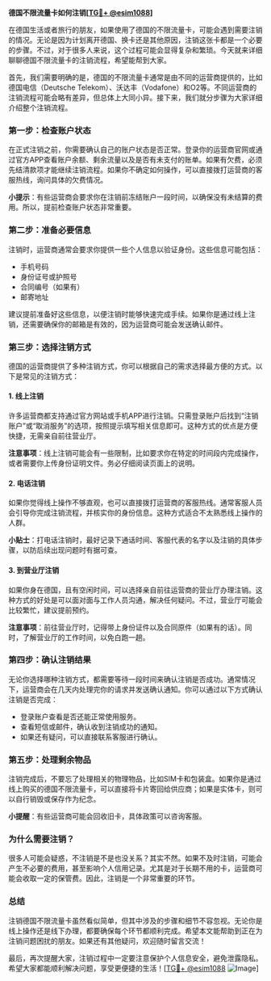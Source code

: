 **德国不限流量卡如何注销[[TG💪+ @esim1088](https://t.me/s/esim1088)]**

在德国生活或者旅行的朋友，如果使用了德国的不限流量卡，可能会遇到需要注销的情况。无论是因为计划离开德国、换卡还是其他原因，注销这张卡都是一个必要的步骤。不过，对于很多人来说，这个过程可能会显得复杂和繁琐。今天就来详细聊聊德国不限流量卡的注销流程，希望能帮到大家。

首先，我们需要明确的是，德国的不限流量卡通常是由不同的运营商提供的，比如德国电信（Deutsche Telekom）、沃达丰（Vodafone）和O2等。不同运营商的注销流程可能会略有差异，但总体上大同小异。接下来，我们就分步骤为大家详细介绍整个注销流程。

### **第一步：检查账户状态**
在正式注销之前，你需要确认自己的账户状态是否正常。登录你的运营商官网或通过官方APP查看账户余额、剩余流量以及是否有未支付的账单。如果有欠费，必须先结清款项才能继续注销流程。如果你不确定如何操作，可以直接拨打运营商的客服热线，询问具体的欠费情况。

**小提示**：有些运营商会要求你在注销前冻结账户一段时间，以确保没有未结算的费用。所以，提前检查账户状态非常重要。

### **第二步：准备必要信息**
注销时，运营商通常会要求你提供一些个人信息以验证身份。这些信息可能包括：
- 手机号码
- 身份证号或护照号
- 合同编号（如果有）
- 邮寄地址

建议提前准备好这些信息，以便注销时能够快速完成手续。如果你是通过线上注销，还需要确保你的邮箱是有效的，因为运营商可能会发送确认邮件。

### **第三步：选择注销方式**
德国的运营商提供了多种注销方式，你可以根据自己的需求选择最方便的方式。以下是常见的注销方式：

#### **1. 线上注销**
许多运营商都支持通过官方网站或手机APP进行注销。只需登录账户后找到“注销账户”或“取消服务”的选项，按照提示填写相关信息即可。这种方式的优点是方便快捷，无需亲自前往营业厅。

**注意事项**：线上注销可能会有一些限制，比如要求你在特定的时间段内完成操作，或者需要你上传身份证明文件。务必仔细阅读页面上的说明。

#### **2. 电话注销**
如果你觉得线上操作不够直观，也可以直接拨打运营商的客服热线。通常客服人员会引导你完成注销流程，并核实你的身份信息。这种方式适合不太熟悉线上操作的人群。

**小贴士**：打电话注销时，最好记录下通话时间、客服代表的名字以及注销的具体步骤，以防后续出现问题时有据可查。

#### **3. 到营业厅注销**
如果你身在德国，且有空闲时间，可以选择亲自前往运营商的营业厅办理注销。这种方式的好处是可以面对面与工作人员沟通，解决任何疑问。不过，营业厅可能会比较繁忙，建议提前预约。

**注意事项**：前往营业厅时，记得带上身份证件以及合同原件（如果有的话）。同时，了解营业厅的工作时间，以免白跑一趟。

### **第四步：确认注销结果**
无论你选择哪种注销方式，都需要等待一段时间来确认注销是否成功。通常情况下，运营商会在几天内处理完你的请求并发送确认通知。你可以通过以下方式确认注销是否完成：

- 登录账户查看是否还能正常使用服务。
- 查看短信或邮件，确认收到注销成功的通知。
- 如果还有疑问，可以直接联系客服进行确认。

### **第五步：处理剩余物品**
注销完成后，不要忘了处理相关的物理物品，比如SIM卡和包装盒。如果你是通过线上购买的德国不限流量卡，可以直接将卡片寄回给供应商；如果是实体卡，则可以自行销毁或保存作为纪念。

**小提醒**：有些运营商可能会回收旧卡，具体政策可以咨询客服。

### **为什么需要注销？**
很多人可能会疑惑，不注销是不是也没关系？其实不然。如果不及时注销，可能会产生不必要的费用，甚至影响个人信用记录。尤其是对于长期不用的卡，运营商可能会收取一定的保管费。因此，注销是一个非常重要的环节。

### **总结**
注销德国不限流量卡虽然看似简单，但其中涉及的步骤和细节不容忽视。无论你是线上操作还是线下办理，都要确保每个环节都顺利完成。希望本文能帮助到正在为注销问题困扰的朋友。如果还有其他疑问，欢迎随时留言交流！

最后，再次提醒大家，注销过程中一定要注意保护个人信息安全，避免泄露隐私。希望大家都能顺利解决问题，享受更便捷的生活！[[TG💪+ @esim1088](https://t.me/s/esim1088) ![Image](https://i.postimg.cc/4NQfJmqS/Snipaste-2025-05-13-00-14-12.png)]